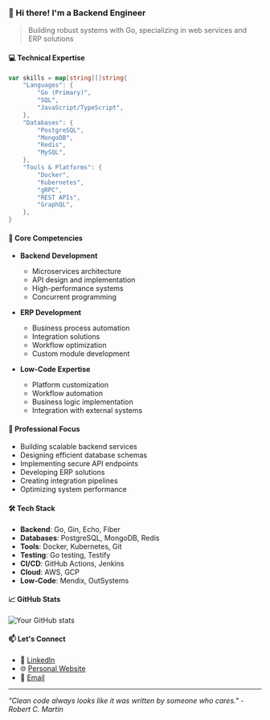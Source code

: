 ### 👋 Hi there! I'm a Backend Engineer

> Building robust systems with Go, specializing in web services and ERP solutions

#### 💻 Technical Expertise

```go
var skills = map[string][]string{
    "Languages": {
        "Go (Primary)",
        "SQL",
        "JavaScript/TypeScript",
    },
    "Databases": {
        "PostgreSQL",
        "MongoDB",
        "Redis",
        "MySQL",
    },
    "Tools & Platforms": {
        "Docker",
        "Kubernetes",
        "gRPC",
        "REST APIs",
        "GraphQL",
    },
}
```

#### 🔧 Core Competencies

- **Backend Development**
  - Microservices architecture
  - API design and implementation
  - High-performance systems
  - Concurrent programming

- **ERP Development**
  - Business process automation
  - Integration solutions
  - Workflow optimization
  - Custom module development

- **Low-Code Expertise**
  - Platform customization
  - Workflow automation
  - Business logic implementation
  - Integration with external systems

#### 💼 Professional Focus

- Building scalable backend services
- Designing efficient database schemas
- Implementing secure API endpoints
- Developing ERP solutions
- Creating integration pipelines
- Optimizing system performance

#### 🛠️ Tech Stack

- **Backend**: Go, Gin, Echo, Fiber
- **Databases**: PostgreSQL, MongoDB, Redis
- **Tools**: Docker, Kubernetes, Git
- **Testing**: Go testing, Testify
- **CI/CD**: GitHub Actions, Jenkins
- **Cloud**: AWS, GCP
- **Low-Code**: Mendix, OutSystems

#### 📈 GitHub Stats

![Your GitHub stats](https://github-readme-stats.vercel.app/api?username=YOUR_USERNAME&show_icons=true&theme=dark)

#### 📫 Let's Connect

- 💼 [LinkedIn](https://linkedin.com/in/muhamad-ibnu-qoyim/)
- 🌐 [Personal Website](https://ibnuqoyim.github.io)
- 📧 [Email](mailto:muhamadibnu9@gmail.com)

---

*"Clean code always looks like it was written by someone who cares." - Robert C. Martin*
